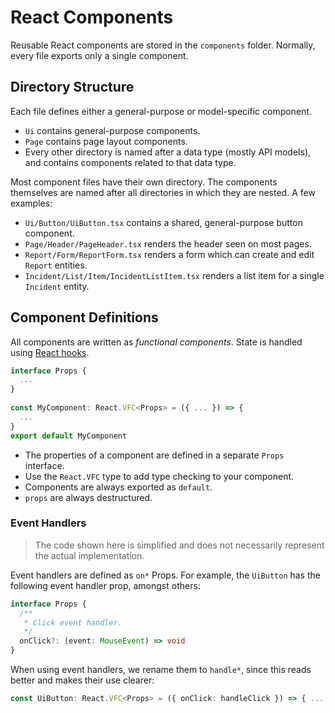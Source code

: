 # React Components

Reusable React components are stored in the `components` folder. Normally, every file exports only a single component.

## Directory Structure

Each file defines either a general-purpose or model-specific component.

- `Ui` contains general-purpose components.
- `Page` contains page layout components.
- Every other directory is named after a data type (mostly API models), and contains components related to that data type.

Most component files have their own directory. The components themselves are named after all directories in which they are nested. A few examples:

- `Ui/Button/UiButton.tsx` contains a shared, general-purpose button component.
- `Page/Header/PageHeader.tsx` renders the header seen on most pages.
- `Report/Form/ReportForm.tsx` renders a form which can create and edit `Report` entities.
- `Incident/List/Item/IncidentListItem.tsx` renders a list item for a single `Incident` entity.

## Component Definitions

All components are written as _functional components_. State is handled using [React hooks](https://reactjs.org/docs/hooks-intro.html).

```ts
interface Props {
  ...
}
 
const MyComponent: React.VFC<Props> = ({ ... }) => {
  ...
}
export default MyComponent
```

- The properties of a component are defined in a separate `Props` interface.
- Use the `React.VFC` type to add type checking to your component.
- Components are always exported as `default`.
- `props` are always destructured. 

### Event Handlers

> The code shown here is simplified and does not necessarily represent the actual implementation.

Event handlers are defined as `on*` Props. For example, the `UiButton` has the following event handler prop, amongst others:
```ts
interface Props {
  /**
   * Click event handler.
   */
  onClick?: (event: MouseEvent) => void
}
```

When using event handlers, we rename them to `handle*`, since this reads better and makes their use clearer:

```ts
const UiButton: React.VFC<Props> = ({ onClick: handleClick }) => { ... }
```

